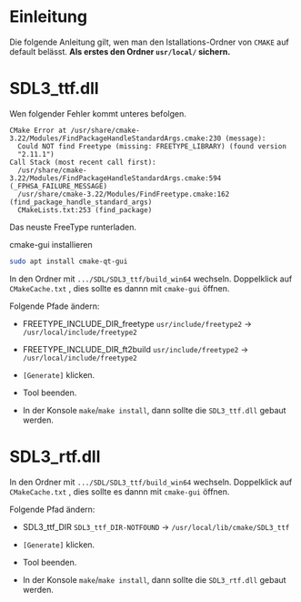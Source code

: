 # Einleitung

Die folgende Anleitung gilt, wen man den Istallations-Ordner von `CMAKE` auf default belässt.
**Als erstes den Ordner `usr/local/` sichern.**


# SDL3_ttf.dll

Wen folgender Fehler kommt unteres befolgen.
```
CMake Error at /usr/share/cmake-3.22/Modules/FindPackageHandleStandardArgs.cmake:230 (message):
  Could NOT find Freetype (missing: FREETYPE_LIBRARY) (found version
  "2.11.1")
Call Stack (most recent call first):
  /usr/share/cmake-3.22/Modules/FindPackageHandleStandardArgs.cmake:594 (_FPHSA_FAILURE_MESSAGE)
  /usr/share/cmake-3.22/Modules/FindFreetype.cmake:162 (find_package_handle_standard_args)
  CMakeLists.txt:253 (find_package)
```

Das neuste FreeType runterladen.

cmake-gui installieren
```bash
sudo apt install cmake-qt-gui
```

In den Ordner mit `.../SDL/SDL3_ttf/build_win64` wechseln.
Doppelklick auf `CMakeCache.txt` , dies sollte es dannn mit `cmake-gui` öffnen.

Folgende Pfade ändern:
- FREETYPE_INCLUDE_DIR_freetype `usr/include/freetype2` -> `/usr/local/include/freetype2`
- FREETYPE_INCLUDE_DIR_ft2build `usr/include/freetype2` -> `/usr/local/include/freetype2`

- `[Generate]` klicken.
- Tool beenden.
- In der Konsole `make`/`make install`, dann sollte die `SDL3_ttf.dll` gebaut werden.

# SDL3_rtf.dll
In den Ordner mit `.../SDL/SDL3_ttf/build_win64` wechseln.
Doppelklick auf `CMakeCache.txt` , dies sollte es dannn mit `cmake-gui` öffnen.

Folgende Pfad ändern:
- SDL3_ttf_DIR `SDL3_ttf_DIR-NOTFOUND` -> `/usr/local/lib/cmake/SDL3_ttf`

- `[Generate]` klicken.
- Tool beenden.
- In der Konsole `make`/`make install`, dann sollte die `SDL3_rtf.dll` gebaut werden.

















